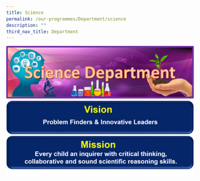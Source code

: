 ```yaml
---
title: Science
permalink: /our-programmes/Department/science
description: ""
third_nav_title: Department
---
```

![](/images/Science%20Banner.png)
![](/images/Science%20Vision.png)
![](/images/Science%20Mission.png)